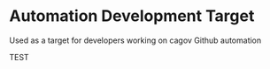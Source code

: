 # Automation Development Target

Used as a target for developers working on cagov Github automation

TEST
